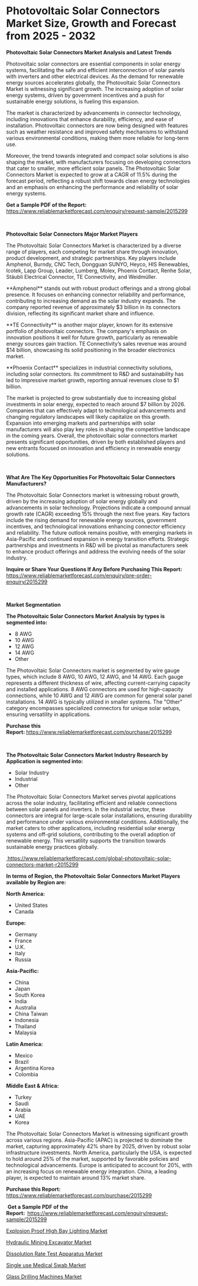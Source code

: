 <p><h1>Photovoltaic Solar Connectors Market Size, Growth and Forecast from 2025 - 2032</h1></p><p><strong>Photovoltaic Solar Connectors Market Analysis and Latest Trends</strong></p>
<p><p>Photovoltaic solar connectors are essential components in solar energy systems, facilitating the safe and efficient interconnection of solar panels with inverters and other electrical devices. As the demand for renewable energy sources accelerates globally, the Photovoltaic Solar Connectors Market is witnessing significant growth. The increasing adoption of solar energy systems, driven by government incentives and a push for sustainable energy solutions, is fueling this expansion.</p><p>The market is characterized by advancements in connector technology, including innovations that enhance durability, efficiency, and ease of installation. Photovoltaic connectors are now being designed with features such as weather resistance and improved safety mechanisms to withstand various environmental conditions, making them more reliable for long-term use.</p><p>Moreover, the trend towards integrated and compact solar solutions is also shaping the market, with manufacturers focusing on developing connectors that cater to smaller, more efficient solar panels. The Photovoltaic Solar Connectors Market is expected to grow at a CAGR of 11.5% during the forecast period, reflecting a robust shift towards clean energy technologies and an emphasis on enhancing the performance and reliability of solar energy systems.</p></p>
<p><strong>Get a Sample PDF of the Report:&nbsp;</strong> <a href="https://www.reliablemarketforecast.com/enquiry/request-sample/2015299?utm_campaign=2932&utm_medium=2&utm_source=Github&utm_content=ia&utm_term=29032025&utm_id=photovoltaic-solar-connectors">https://www.reliablemarketforecast.com/enquiry/request-sample/2015299</a></p>
<p>&nbsp;</p>
<p><strong>Photovoltaic Solar Connectors Major Market Players</strong></p>
<p><p>The Photovoltaic Solar Connectors Market is characterized by a diverse range of players, each competing for market share through innovation, product development, and strategic partnerships. Key players include Amphenol, Burndy, CNC Tech, Dongguan SUNYO, Heyco, HIS Renewables, Icotek, Lapp Group, Leader, Lumberg, Molex, Phoenix Contact, Renhe Solar, Stäubli Electrical Connector, TE Connectivity, and Weidmüller.</p><p>**Amphenol** stands out with robust product offerings and a strong global presence. It focuses on enhancing connector reliability and performance, contributing to increasing demand as the solar industry expands. The company reported revenue of approximately $3 billion in its connectors division, reflecting its significant market share and influence.</p><p>**TE Connectivity** is another major player, known for its extensive portfolio of photovoltaic connectors. The company's emphasis on innovation positions it well for future growth, particularly as renewable energy sources gain traction. TE Connectivity’s sales revenue was around $14 billion, showcasing its solid positioning in the broader electronics market.</p><p>**Phoenix Contact** specializes in industrial connectivity solutions, including solar connectors. Its commitment to R&D and sustainability has led to impressive market growth, reporting annual revenues close to $1 billion.</p><p>The market is projected to grow substantially due to increasing global investments in solar energy, expected to reach around $7 billion by 2026. Companies that can effectively adapt to technological advancements and changing regulatory landscapes will likely capitalize on this growth. Expansion into emerging markets and partnerships with solar manufacturers will also play key roles in shaping the competitive landscape in the coming years. Overall, the photovoltaic solar connectors market presents significant opportunities, driven by both established players and new entrants focused on innovation and efficiency in renewable energy solutions.</p></p>
<p>&nbsp;</p>
<p><strong>What Are The Key Opportunities For Photovoltaic Solar Connectors Manufacturers?</strong></p>
<p><p>The Photovoltaic Solar Connectors market is witnessing robust growth, driven by the increasing adoption of solar energy globally and advancements in solar technology. Projections indicate a compound annual growth rate (CAGR) exceeding 15% through the next five years. Key factors include the rising demand for renewable energy sources, government incentives, and technological innovations enhancing connector efficiency and reliability. The future outlook remains positive, with emerging markets in Asia-Pacific and continued expansion in energy transition efforts. Strategic partnerships and investments in R&D will be pivotal as manufacturers seek to enhance product offerings and address the evolving needs of the solar industry.</p></p>
<p><strong>Inquire or Share Your Questions If Any Before Purchasing This Report:</strong> <a href="https://www.reliablemarketforecast.com/enquiry/pre-order-enquiry/2015299?utm_campaign=2932&utm_medium=2&utm_source=Github&utm_content=ia&utm_term=29032025&utm_id=photovoltaic-solar-connectors">https://www.reliablemarketforecast.com/enquiry/pre-order-enquiry/2015299</a></p>
<p>&nbsp;</p>
<p><strong>Market Segmentation</strong></p>
<p><strong>The Photovoltaic Solar Connectors Market Analysis by types is segmented into:</strong></p>
<p><ul><li>8 AWG</li><li>10 AWG</li><li>12 AWG</li><li>14 AWG</li><li>Other</li></ul></p>
<p><p>The Photovoltaic Solar Connectors market is segmented by wire gauge types, which include 8 AWG, 10 AWG, 12 AWG, and 14 AWG. Each gauge represents a different thickness of wire, affecting current-carrying capacity and installed applications. 8 AWG connectors are used for high-capacity connections, while 10 AWG and 12 AWG are common for general solar panel installations. 14 AWG is typically utilized in smaller systems. The "Other" category encompasses specialized connectors for unique solar setups, ensuring versatility in applications.</p></p>
<p><strong>Purchase this Report:&nbsp;</strong><a href="https://www.reliablemarketforecast.com/purchase/2015299?utm_campaign=2932&utm_medium=2&utm_source=Github&utm_content=ia&utm_term=29032025&utm_id=photovoltaic-solar-connectors">https://www.reliablemarketforecast.com/purchase/2015299</a></p>
<p>&nbsp;</p>
<p><strong>The Photovoltaic Solar Connectors Market Industry Research by Application is segmented into:</strong></p>
<p><ul><li>Solar Industry</li><li>Industrial</li><li>Other</li></ul></p>
<p><p>The Photovoltaic Solar Connectors Market serves pivotal applications across the solar industry, facilitating efficient and reliable connections between solar panels and inverters. In the industrial sector, these connectors are integral for large-scale solar installations, ensuring durability and performance under various environmental conditions. Additionally, the market caters to other applications, including residential solar energy systems and off-grid solutions, contributing to the overall adoption of renewable energy. This versatility supports the transition towards sustainable energy practices globally.</p></p>
<p><a href="https://www.reliablemarketforecast.com/global-photovoltaic-solar-connectors-market-r2015299?utm_campaign=2932&utm_medium=2&utm_source=Github&utm_content=ia&utm_term=29032025&utm_id=photovoltaic-solar-connectors">&nbsp;https://www.reliablemarketforecast.com/global-photovoltaic-solar-connectors-market-r2015299</a></p>
<p><strong>In terms of Region, the Photovoltaic Solar Connectors Market Players available by Region are:</strong></p>
<p>
    <p> <strong> North America: </strong>
        <ul>
            <li>United States</li>
            <li>Canada</li>
        </ul>
        </p> 
    <p> <strong> Europe: </strong>
        <ul>
            <li>Germany</li>
            <li>France</li>
            <li>U.K.</li>
            <li>Italy</li>
            <li>Russia</li>
        </ul>
        </p> 
    <p> <strong> Asia-Pacific: </strong>
        <ul>
            <li>China</li>
            <li>Japan</li>
            <li>South Korea</li>
            <li>India</li>
            <li>Australia</li>
            <li>China Taiwan</li>
            <li>Indonesia</li>
            <li>Thailand</li>
            <li>Malaysia</li>
        </ul>
        </p> 
    <p> <strong> Latin America: </strong>
        <ul>
            <li>Mexico</li>
            <li>Brazil</li>
            <li>Argentina Korea</li>
            <li>Colombia</li>
        </ul>
        </p> 
    <p> <strong> Middle East & Africa: </strong>
        <ul>
            <li>Turkey</li>
            <li>Saudi</li>
            <li>Arabia</li>
            <li>UAE</li>
            <li>Korea</li>
        </ul>
    </p>
    </p>
<p><p>The Photovoltaic Solar Connectors Market is witnessing significant growth across various regions. Asia-Pacific (APAC) is projected to dominate the market, capturing approximately 42% share by 2025, driven by robust solar infrastructure investments. North America, particularly the USA, is expected to hold around 25% of the market, supported by favorable policies and technological advancements. Europe is anticipated to account for 20%, with an increasing focus on renewable energy integration. China, a leading player, is expected to maintain around 13% market share.</p></p>
<p><strong>Purchase this Report: </strong><a href="https://www.reliablemarketforecast.com/purchase/2015299?utm_campaign=2932&utm_medium=2&utm_source=Github&utm_content=ia&utm_term=29032025&utm_id=photovoltaic-solar-connectors">https://www.reliablemarketforecast.com/purchase/2015299</a></p>
<p>&nbsp;<strong>Get a Sample PDF of the Report:&nbsp;&nbsp;</strong><a href="https://www.reliablemarketforecast.com/enquiry/request-sample/2015299?utm_campaign=2932&utm_medium=2&utm_source=Github&utm_content=ia&utm_term=29032025&utm_id=photovoltaic-solar-connectors">https://www.reliablemarketforecast.com/enquiry/request-sample/2015299</a></p>
<p><strong></strong></p>
<p><p><a href="https://www.linkedin.com/pulse/explosion-proof-high-bay-lighting-market-size-global-industry-7bsre?utm_campaign=2932&utm_medium=2&utm_source=Github&utm_content=ia&utm_term=29032025&utm_id=photovoltaic-solar-connectors">Explosion Proof High Bay Lighting Market</a></p><p><a href="https://www.linkedin.com/pulse/hydraulic-mining-excavator-industry-forecast-report-key-demographics-y2w4f?utm_campaign=2932&utm_medium=2&utm_source=Github&utm_content=ia&utm_term=29032025&utm_id=photovoltaic-solar-connectors">Hydraulic Mining Excavator Market</a></p><p><a href="https://www.linkedin.com/pulse/top-trends-transforming-dissolution-rate-test-apparatus-market-jsaae?utm_campaign=2932&utm_medium=2&utm_source=Github&utm_content=ia&utm_term=29032025&utm_id=photovoltaic-solar-connectors">Dissolution Rate Test Apparatus Market</a></p><p><a href="https://github.com/amoakuolaopa/Market-Research-Report-List-1/blob/main/single-use-medical-swab-market.md?utm_campaign=2932&utm_medium=2&utm_source=Github&utm_content=ia&utm_term=29032025&utm_id=photovoltaic-solar-connectors">Single use Medical Swab Market</a></p><p><a href="https://www.linkedin.com/pulse/glass-drilling-machines-market-growth-forecast-from-2025-2032-rhmvf?utm_campaign=2932&utm_medium=2&utm_source=Github&utm_content=ia&utm_term=29032025&utm_id=photovoltaic-solar-connectors">Glass Drilling Machines Market</a></p></p>